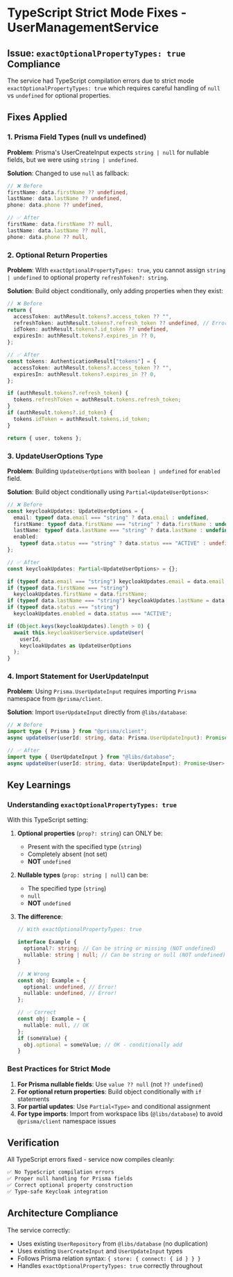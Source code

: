 # TypeScript Strict Mode Fixes - UserManagementService

## Issue: `exactOptionalPropertyTypes: true` Compliance

The service had TypeScript compilation errors due to strict mode `exactOptionalPropertyTypes: true` which requires careful handling of `null` vs `undefined` for optional properties.

## Fixes Applied

### 1. **Prisma Field Types (null vs undefined)**

**Problem**: Prisma's UserCreateInput expects `string | null` for nullable fields, but we were using `string | undefined`.

**Solution**: Changed to use `null` as fallback:

```typescript
// ❌ Before
firstName: data.firstName ?? undefined,
lastName: data.lastName ?? undefined,
phone: data.phone ?? undefined,

// ✅ After
firstName: data.firstName ?? null,
lastName: data.lastName ?? null,
phone: data.phone ?? null,
```

### 2. **Optional Return Properties**

**Problem**: With `exactOptionalPropertyTypes: true`, you cannot assign `string | undefined` to optional property `refreshToken?: string`.

**Solution**: Build object conditionally, only adding properties when they exist:

```typescript
// ❌ Before
return {
  accessToken: authResult.tokens?.access_token ?? "",
  refreshToken: authResult.tokens?.refresh_token ?? undefined, // Error!
  idToken: authResult.tokens?.id_token ?? undefined,
  expiresIn: authResult.tokens?.expires_in ?? 0,
};

// ✅ After
const tokens: AuthenticationResult["tokens"] = {
  accessToken: authResult.tokens?.access_token ?? "",
  expiresIn: authResult.tokens?.expires_in ?? 0,
};

if (authResult.tokens?.refresh_token) {
  tokens.refreshToken = authResult.tokens.refresh_token;
}
if (authResult.tokens?.id_token) {
  tokens.idToken = authResult.tokens.id_token;
}

return { user, tokens };
```

### 3. **UpdateUserOptions Type**

**Problem**: Building `UpdateUserOptions` with `boolean | undefined` for `enabled` field.

**Solution**: Build object conditionally using `Partial<UpdateUserOptions>`:

```typescript
// ❌ Before
const keycloakUpdates: UpdateUserOptions = {
  email: typeof data.email === "string" ? data.email : undefined,
  firstName: typeof data.firstName === "string" ? data.firstName : undefined,
  lastName: typeof data.lastName === "string" ? data.lastName : undefined,
  enabled:
    typeof data.status === "string" ? data.status === "ACTIVE" : undefined, // Error!
};

// ✅ After
const keycloakUpdates: Partial<UpdateUserOptions> = {};

if (typeof data.email === "string") keycloakUpdates.email = data.email;
if (typeof data.firstName === "string")
  keycloakUpdates.firstName = data.firstName;
if (typeof data.lastName === "string") keycloakUpdates.lastName = data.lastName;
if (typeof data.status === "string")
  keycloakUpdates.enabled = data.status === "ACTIVE";

if (Object.keys(keycloakUpdates).length > 0) {
  await this.keycloakUserService.updateUser(
    userId,
    keycloakUpdates as UpdateUserOptions
  );
}
```

### 4. **Import Statement for UserUpdateInput**

**Problem**: Using `Prisma.UserUpdateInput` requires importing `Prisma` namespace from `@prisma/client`.

**Solution**: Import `UserUpdateInput` directly from `@libs/database`:

```typescript
// ❌ Before
import type { Prisma } from "@prisma/client";
async updateUser(userId: string, data: Prisma.UserUpdateInput): Promise<User>

// ✅ After
import type { UserUpdateInput } from "@libs/database";
async updateUser(userId: string, data: UserUpdateInput): Promise<User>
```

## Key Learnings

### Understanding `exactOptionalPropertyTypes: true`

With this TypeScript setting:

1. **Optional properties** (`prop?: string`) can ONLY be:

   - Present with the specified type (`string`)
   - Completely absent (not set)
   - **NOT** `undefined`

2. **Nullable types** (`prop: string | null`) can be:

   - The specified type (`string`)
   - `null`
   - **NOT** `undefined`

3. **The difference**:

   ```typescript
   // With exactOptionalPropertyTypes: true

   interface Example {
     optional?: string; // Can be string or missing (NOT undefined)
     nullable: string | null; // Can be string or null (NOT undefined)
   }

   // ❌ Wrong
   const obj: Example = {
     optional: undefined, // Error!
     nullable: undefined, // Error!
   };

   // ✅ Correct
   const obj: Example = {
     nullable: null, // OK
   };
   if (someValue) {
     obj.optional = someValue; // OK - conditionally add
   }
   ```

### Best Practices for Strict Mode

1. **For Prisma nullable fields**: Use `value ?? null` (not `?? undefined`)
2. **For optional return properties**: Build object conditionally with `if` statements
3. **For partial updates**: Use `Partial<Type>` and conditional assignment
4. **For type imports**: Import from workspace libs (`@libs/database`) to avoid `@prisma/client` namespace issues

## Verification

All TypeScript errors fixed - service now compiles cleanly:

```bash
✅ No TypeScript compilation errors
✅ Proper null handling for Prisma fields
✅ Correct optional property construction
✅ Type-safe Keycloak integration
```

## Architecture Compliance

The service correctly:

- Uses existing `UserRepository` from `@libs/database` (no duplication)
- Uses existing `UserCreateInput` and `UserUpdateInput` types
- Follows Prisma relation syntax: `{ store: { connect: { id } } }`
- Handles `exactOptionalPropertyTypes: true` correctly throughout
